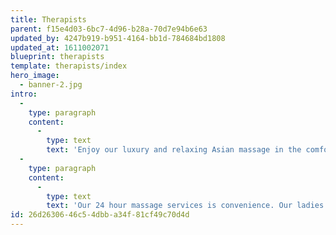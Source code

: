 ```yaml
---
title: Therapists
parent: f15e4d03-6bc7-4d96-b28a-70d7e94b6e63
updated_by: 4247b919-b951-4164-bb1d-784684bd1808
updated_at: 1611002071
blueprint: therapists
template: therapists/index
hero_image:
  - banner-2.jpg
intro:
  -
    type: paragraph
    content:
      -
        type: text
        text: 'Enjoy our luxury and relaxing Asian massage in the comfort of your home, hotel room or business premises as little as 30 mins after confirming your booking request.'
  -
    type: paragraph
    content:
      -
        type: text
        text: 'Our 24 hour massage services is convenience. Our ladies will provide you with a treat to meet all of your expectations and keep you coming back for more!'
id: 26d26306-46c5-4dbb-a34f-81cf49c70d4d
---
```

